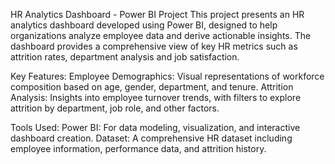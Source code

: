HR Analytics Dashboard - Power BI Project
This project presents an HR analytics dashboard developed using Power BI, designed to help organizations analyze employee data and derive actionable insights. The dashboard provides a comprehensive view of key HR metrics such as attrition rates, department analysis and job satisfaction.

Key Features:
Employee Demographics: Visual representations of workforce composition based on age, gender, department, and tenure.
Attrition Analysis: Insights into employee turnover trends, with filters to explore attrition by department, job role, and other factors.

Tools Used:
Power BI: For data modeling, visualization, and interactive dashboard creation.
Dataset: A comprehensive HR dataset including employee information, performance data, and attrition history.
